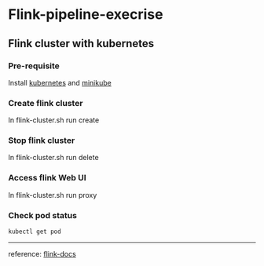 # Flink-pipeline-execrise




## Flink cluster with kubernetes
### Pre-requisite
Install [kubernetes]() and [minikube](https://kubernetes.io/docs/setup/learning-environment/minikube/) 
### Create flink cluster
In flink-cluster.sh run create

### Stop flink cluster
In flink-cluster.sh run delete

### Access flink Web UI
In flink-cluster.sh run proxy

### Check pod status
```bash
kubectl get pod
```
______________
reference: [flink-docs](https://ci.apache.org/projects/flink/flink-docs-release-1.8/ops/deployment/kubernetes.html#session-cluster-resource-definitions)
